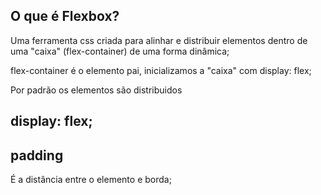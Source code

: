 ## O que é Flexbox?
Uma ferramenta css criada para alinhar e distribuir elementos dentro de uma "caixa" (flex-container) de uma forma dinâmica;

flex-container é o elemento pai, inicializamos a "caixa" com display: flex;

Por padrão os elementos são distribuidos 

## display: flex;

## padding
É a distância entre o elemento e borda;

